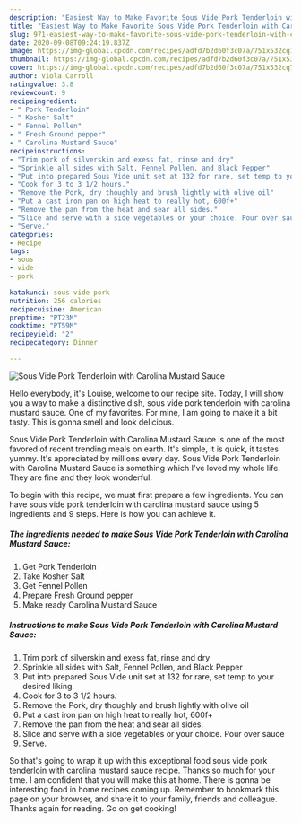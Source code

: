 ```yaml
---
description: "Easiest Way to Make Favorite Sous Vide Pork Tenderloin with Carolina Mustard Sauce"
title: "Easiest Way to Make Favorite Sous Vide Pork Tenderloin with Carolina Mustard Sauce"
slug: 971-easiest-way-to-make-favorite-sous-vide-pork-tenderloin-with-carolina-mustard-sauce
date: 2020-09-08T09:24:19.837Z
image: https://img-global.cpcdn.com/recipes/adfd7b2d60f3c07a/751x532cq70/sous-vide-pork-tenderloin-with-carolina-mustard-sauce-recipe-main-photo.jpg
thumbnail: https://img-global.cpcdn.com/recipes/adfd7b2d60f3c07a/751x532cq70/sous-vide-pork-tenderloin-with-carolina-mustard-sauce-recipe-main-photo.jpg
cover: https://img-global.cpcdn.com/recipes/adfd7b2d60f3c07a/751x532cq70/sous-vide-pork-tenderloin-with-carolina-mustard-sauce-recipe-main-photo.jpg
author: Viola Carroll
ratingvalue: 3.8
reviewcount: 9
recipeingredient:
- " Pork Tenderloin"
- " Kosher Salt"
- " Fennel Pollen"
- " Fresh Ground pepper"
- " Carolina Mustard Sauce"
recipeinstructions:
- "Trim pork of silverskin and exess fat, rinse and dry"
- "Sprinkle all sides with Salt, Fennel Pollen, and Black Pepper"
- "Put into prepared Sous Vide unit set at 132 for rare, set temp to your desired liking."
- "Cook for 3 to 3 1/2 hours."
- "Remove the Pork, dry thoughly and brush lightly with olive oil"
- "Put a cast iron pan on high heat to really hot, 600f+"
- "Remove the pan from the heat and sear all sides."
- "Slice and serve with a side vegetables or your choice. Pour over sauce"
- "Serve."
categories:
- Recipe
tags:
- sous
- vide
- pork

katakunci: sous vide pork 
nutrition: 256 calories
recipecuisine: American
preptime: "PT23M"
cooktime: "PT59M"
recipeyield: "2"
recipecategory: Dinner

---
```



![Sous Vide Pork Tenderloin with Carolina Mustard Sauce](https://img-global.cpcdn.com/recipes/adfd7b2d60f3c07a/751x532cq70/sous-vide-pork-tenderloin-with-carolina-mustard-sauce-recipe-main-photo.jpg)

Hello everybody, it's Louise, welcome to our recipe site. Today, I will show you a way to make a distinctive dish, sous vide pork tenderloin with carolina mustard sauce. One of my favorites. For mine, I am going to make it a bit tasty. This is gonna smell and look delicious.

Sous Vide Pork Tenderloin with Carolina Mustard Sauce is one of the most favored of recent trending meals on earth. It's simple, it is quick, it tastes yummy. It's appreciated by millions every day. Sous Vide Pork Tenderloin with Carolina Mustard Sauce is something which I've loved my whole life. They are fine and they look wonderful.




To begin with this recipe, we must first prepare a few ingredients. You can have sous vide pork tenderloin with carolina mustard sauce using 5 ingredients and 9 steps. Here is how you can achieve it.

<!--inarticleads1-->

##### The ingredients needed to make Sous Vide Pork Tenderloin with Carolina Mustard Sauce:

1. Get  Pork Tenderloin
1. Take  Kosher Salt
1. Get  Fennel Pollen
1. Prepare  Fresh Ground pepper
1. Make ready  Carolina Mustard Sauce




<!--inarticleads2-->

##### Instructions to make Sous Vide Pork Tenderloin with Carolina Mustard Sauce:

1. Trim pork of silverskin and exess fat, rinse and dry
1. Sprinkle all sides with Salt, Fennel Pollen, and Black Pepper
1. Put into prepared Sous Vide unit set at 132 for rare, set temp to your desired liking.
1. Cook for 3 to 3 1/2 hours.
1. Remove the Pork, dry thoughly and brush lightly with olive oil
1. Put a cast iron pan on high heat to really hot, 600f+
1. Remove the pan from the heat and sear all sides.
1. Slice and serve with a side vegetables or your choice. Pour over sauce
1. Serve.




So that's going to wrap it up with this exceptional food sous vide pork tenderloin with carolina mustard sauce recipe. Thanks so much for your time. I am confident that you will make this at home. There is gonna be interesting food in home recipes coming up. Remember to bookmark this page on your browser, and share it to your family, friends and colleague. Thanks again for reading. Go on get cooking!
